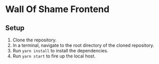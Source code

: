 # Wall Of Shame Frontend

## Setup
1. Clone the repository.
2. In a terminal, navigate to the root directory of the cloned repository.
3. Run `yarn install` to install the dependencies.
4. Run `yarn start` to fire up the local host.
